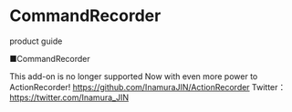 # CommandRecorder
product guide

■CommandRecorder</br>

This add-on is no longer supported
Now with even more power to ActionRecorder!
https://github.com/InamuraJIN/ActionRecorder
Twitter：https://twitter.com/Inamura_JIN</br>


